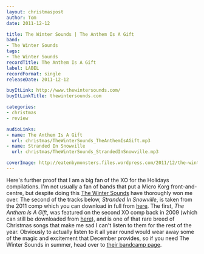 ```yaml
---
layout: christmaspost
author: Tom
date: 2011-12-12

title: The Winter Sounds | The Anthem Is A Gift
band:
- The Winter Sounds
tags:
- The Winter Sounds
recordTitle: The Anthem Is A Gift
label: LABEL
recordFormat: single
releaseDate: 2011-12-12

buyItLink: http://www.thewintersounds.com/
buyItLinkTitle: thewintersounds.com

categories:
- christmas
- review

audioLinks:
- name: The Anthem Is A Gift
  url: christmas/TheWinterSounds_TheAnthemIsAGift.mp3
- name: Stranded In Snowville
  url: christmas/TheWinterSounds_StrandedInSnowville.mp3

coverImage: http://eatenbymonsters.files.wordpress.com/2011/12/the-winter-sounds.jpg
---
```


Here's further proof that I am a big fan of the XO for the Holidays compilations. I'm not usually a fan of bands that put a Micro Korg front-and-centre, but despite doing this [The Winter Sounds](http://www.thewintersounds.com/) have thoroughly won me over. The second of the tracks below, _Stranded In Snowville_, is taken from the 2011 comp which you can download in full from [here](http://www.xopublicity.com/xofortheholidays4.html). The first, _The Anthem Is A Gift_, was featured on the second XO comp back in 2009 (which can still be downloaded from [here](http://www.xopublicity.com/xofortheholidays2.html)), and is one of that rare breed of Christmas songs that make me sad I can't listen to them for the rest of the year. Obviously to actually listen to it all year round would wear away some of the magic and excitement that December provides, so if you need The Winter Sounds in summer, head over to [their bandcamp page](http://thewintersounds.bandcamp.com/).
